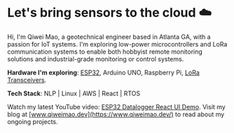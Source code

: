 # Let's bring sensors to the cloud ☁️
Hi, I'm Qiwei Mao, a geotechnical engineer based in Atlanta GA, with a passion for IoT systems. I'm exploring low-power microcontrollers and LoRa communication systems to enable both hobbyist remote monitoring solutions and industrial-grade monitoring or control systems.

**Hardware I'm exploring**: [ESP32](https://www.espressif.com/en/products/socs/esp32), Arduino UNO, Raspberry Pi, [LoRa Transceivers](https://www.semtech.com/products/wireless-rf/lora-connect/sx1276).

**Tech Stack**: NLP | Linux | AWS | React | RTOS

Watch my latest YouTube video: [ESP32 Datalogger React UI Demo](https://www.youtube.com/watch?v=CaR1bvXQmzk). Visit my blog at [www.qiweimao.dev](https://www.qiweimao.dev/) to read about my ongoing projects.
